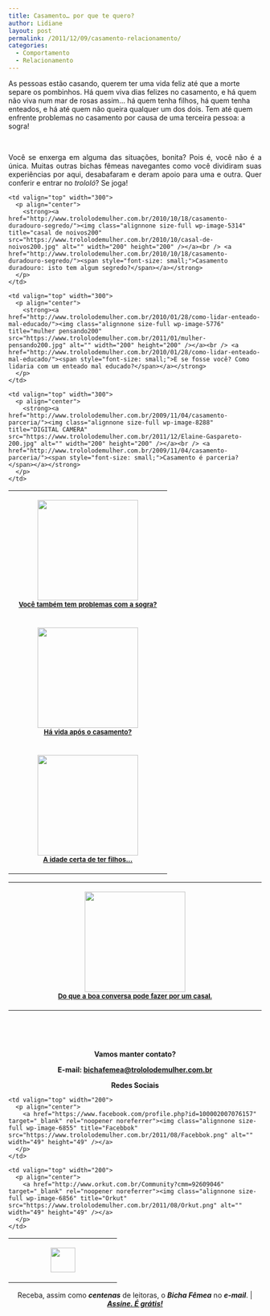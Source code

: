 ```yaml
---
title: Casamento… por que te quero?
author: Lidiane
layout: post
permalink: /2011/12/09/casamento-relacionamento/
categories:
  - Comportamento
  - Relacionamento
---
```

As pessoas estão casando, querem ter uma vida feliz até que a morte separe os pombinhos. Há quem viva dias felizes no casamento, e há quem não viva num mar de rosas assim… há quem tenha filhos, há quem tenha enteados, e há até quem não queira qualquer um dos dois. Tem até quem enfrente problemas no casamento por causa de uma terceira pessoa: a sogra!

&nbsp;

<p align="justify">
  Você se enxerga em alguma das situações, bonita? Pois é, você não é a única. Muitas outras bichas fêmeas navegantes como você dividiram suas experiências por aqui, desabafaram e deram apoio para uma e outra. Quer conferir e entrar no <em>trololó</em>? Se joga!
</p>

<!--more-->

<table width="600" border="0" cellspacing="0" cellpadding="2">
  <tr>
    <td valign="top" width="300">
      <p align="center">
        <a href="http://www.trololodemulher.com.br/2010/12/10/problemas-nora-sogra/"><img class="alignnone size-full wp-image-5612" title="mulher pensativa200" src="https://www.trololodemulher.com.br/2010/12/mulher-pensativa200.jpg" alt="" width="200" height="200" /></a><br /> <strong><a href="http://www.trololodemulher.com.br/2010/12/10/problemas-nora-sogra/"><span style="font-size: small;">Você também tem problemas com a sogra?</span></a></strong>
      </p>
    </td>
    
    <td valign="top" width="300">
      <p align="center">
        <strong><a href="http://www.trololodemulher.com.br/2010/10/18/casamento-duradouro-segredo/"><img class="alignnone size-full wp-image-5314" title="casal de noivos200" src="https://www.trololodemulher.com.br/2010/10/casal-de-noivos200.jpg" alt="" width="200" height="200" /></a><br /> <a href="http://www.trololodemulher.com.br/2010/10/18/casamento-duradouro-segredo/"><span style="font-size: small;">Casamento duradouro: isto tem algum segredo?</span></a></strong>
      </p>
    </td>
  </tr>
  
  <tr>
    <td valign="top" width="300">
      <p align="center">
        <strong><a href="http://www.trololodemulher.com.br/2010/06/30/casamento-2/"><img class="alignnone size-full wp-image-4818" title="taças 200" src="https://www.trololodemulher.com.br/2010/06/tacas-200.jpg" alt="" width="200" height="200" /></a><br /> <a href="http://www.trololodemulher.com.br/2010/06/30/casamento-2/"><span style="font-size: small;">Há vida após o casamento?</span></a></strong>
      </p>
    </td>
    
    <td valign="top" width="300">
      <p align="center">
        <strong><a href="http://www.trololodemulher.com.br/2010/01/28/como-lidar-enteado-mal-educado/"><img class="alignnone size-full wp-image-5776" title="mulher pensando200" src="https://www.trololodemulher.com.br/2011/01/mulher-pensando200.jpg" alt="" width="200" height="200" /></a><br /> <a href="http://www.trololodemulher.com.br/2010/01/28/como-lidar-enteado-mal-educado/"><span style="font-size: small;">E se fosse você? Como lidaria com um enteado mal educado?</span></a></strong>
      </p>
    </td>
  </tr>
  
  <tr>
    <td valign="top" width="300">
      <p align="center">
        <strong><a href="http://www.trololodemulher.com.br/2010/01/27/convidada-luciana-casado/"><img class="alignnone size-full wp-image-8287" title="reflexao-feminina-226x300[1]200" src="https://www.trololodemulher.com.br/2011/12/reflexao-feminina-226x3001200.jpg" alt="" width="200" height="200" /></a><br /> <a href="http://www.trololodemulher.com.br/2010/01/27/convidada-luciana-casado/"><span style="font-size: small;">A idade certa de ter filhos…</span></a></strong>
      </p>
    </td>
    
    <td valign="top" width="300">
      <p align="center">
        <strong><a href="http://www.trololodemulher.com.br/2009/11/04/casamento-parceria/"><img class="alignnone size-full wp-image-8288" title="DIGITAL CAMERA" src="https://www.trololodemulher.com.br/2011/12/Elaine-Gaspareto-200.jpg" alt="" width="200" height="200" /></a><br /> <a href="http://www.trololodemulher.com.br/2009/11/04/casamento-parceria/"><span style="font-size: small;">Casamento é parceria?</span></a></strong>
      </p>
    </td>
  </tr>
</table>

<table width="600" border="0" cellspacing="0" cellpadding="2">
  <tr>
    <td valign="top" width="600">
      <p align="center">
        <strong><a href="http://www.trololodemulher.com.br/2009/08/27/conversa-no-relacionamento/"><img class="alignnone size-full wp-image-8289" title="casal velhinhos200" src="https://www.trololodemulher.com.br/2011/12/casal-velhinhos200.jpg" alt="" width="200" height="200" /></a><br /> <a href="http://www.trololodemulher.com.br/2009/08/27/conversa-no-relacionamento/"><span style="font-size: small;">Do que a boa conversa pode fazer por um casal.</span></a></strong>
      </p>
    </td>
  </tr>
</table>

&nbsp;

&nbsp;

<p align="center">
  <strong>Vamos manter contato?</strong>
</p>

<p align="center">
  <strong>E-mail: <a href="mailto:bichafemea@trololodemulher.com.br">bichafemea@trololodemulher.com.br</a></strong>
</p>

<p align="center">
  <strong>Redes Sociais</strong>
</p>

<table width="600" border="0" cellspacing="0" cellpadding="2">
  <tr>
    <td valign="top" width="200">
      <p align="center">
        <a href="http://twitter.com/#%21/bichafemea" target="_blank" rel="noopener noreferrer"><img class="alignnone size-full wp-image-6857" title="Twitter" src="https://www.trololodemulher.com.br/2011/08/Twitter.png" alt="" width="49" height="49" /></a>
      </p>
    </td>
    
    <td valign="top" width="200">
      <p align="center">
        <a href="https://www.facebook.com/profile.php?id=100002007076157" target="_blank" rel="noopener noreferrer"><img class="alignnone size-full wp-image-6855" title="Facebbok" src="https://www.trololodemulher.com.br/2011/08/Facebbok.png" alt="" width="49" height="49" /></a>
      </p>
    </td>
    
    <td valign="top" width="200">
      <p align="center">
        <a href="http://www.orkut.com.br/Community?cmm=92609046" target="_blank" rel="noopener noreferrer"><img class="alignnone size-full wp-image-6856" title="Orkut" src="https://www.trololodemulher.com.br/2011/08/Orkut.png" alt="" width="49" height="49" /></a>
      </p>
    </td>
  </tr>
</table>

<p align="center">
  Receba, assim como <strong><em>centenas</em></strong> de leitoras, o <strong><em>Bicha Fêmea</em></strong> no <strong><em>e-mail</em></strong>. | <strong><em><a href="http://feedburner.google.com/fb/a/mailverify?uri=blogbichafemea&loc=pt_BR">Assine. É grátis!</a></em></strong>
</p>